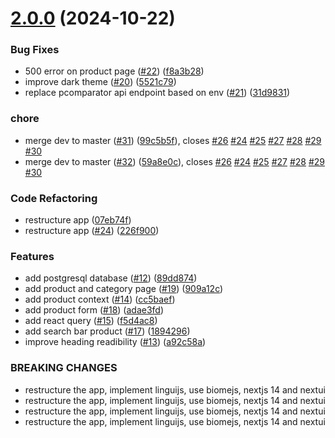 # [2.0.0](https://github.com/Clement-Muth/pcomparator/compare/v1.0.1...v2.0.0) (2024-10-22)


### Bug Fixes

* 500 error on product page ([#22](https://github.com/Clement-Muth/pcomparator/issues/22)) ([f8a3b28](https://github.com/Clement-Muth/pcomparator/commit/f8a3b285388d78dea1b9d28819bac6f226c6ca4f))
* improve dark theme ([#20](https://github.com/Clement-Muth/pcomparator/issues/20)) ([5521c79](https://github.com/Clement-Muth/pcomparator/commit/5521c795a0d9c6d4a4182a9b490b893ddc31e474))
* replace pcomparator api endpoint based on env ([#21](https://github.com/Clement-Muth/pcomparator/issues/21)) ([31d9831](https://github.com/Clement-Muth/pcomparator/commit/31d9831ca412b3ca1b95f64bb9750a8b959d355f))


### chore

* merge dev to master ([#31](https://github.com/Clement-Muth/pcomparator/issues/31)) ([99c5b5f](https://github.com/Clement-Muth/pcomparator/commit/99c5b5fc9fb809f63e21c98982a221bc8c388b06)), closes [#26](https://github.com/Clement-Muth/pcomparator/issues/26) [#24](https://github.com/Clement-Muth/pcomparator/issues/24) [#25](https://github.com/Clement-Muth/pcomparator/issues/25) [#27](https://github.com/Clement-Muth/pcomparator/issues/27) [#28](https://github.com/Clement-Muth/pcomparator/issues/28) [#29](https://github.com/Clement-Muth/pcomparator/issues/29) [#30](https://github.com/Clement-Muth/pcomparator/issues/30)
* merge dev to master ([#32](https://github.com/Clement-Muth/pcomparator/issues/32)) ([59a8e0c](https://github.com/Clement-Muth/pcomparator/commit/59a8e0c83663d64d94845ad4a93fa18d2ac44376)), closes [#26](https://github.com/Clement-Muth/pcomparator/issues/26) [#24](https://github.com/Clement-Muth/pcomparator/issues/24) [#25](https://github.com/Clement-Muth/pcomparator/issues/25) [#27](https://github.com/Clement-Muth/pcomparator/issues/27) [#28](https://github.com/Clement-Muth/pcomparator/issues/28) [#29](https://github.com/Clement-Muth/pcomparator/issues/29) [#30](https://github.com/Clement-Muth/pcomparator/issues/30)


### Code Refactoring

* restructure app ([07eb74f](https://github.com/Clement-Muth/pcomparator/commit/07eb74f22b89d8ddc82dc74c982c63a03b452490))
* restructure app ([#24](https://github.com/Clement-Muth/pcomparator/issues/24)) ([226f900](https://github.com/Clement-Muth/pcomparator/commit/226f900fff0671e45a63eb37f17c8a4754c100bb))


### Features

* add postgresql database ([#12](https://github.com/Clement-Muth/pcomparator/issues/12)) ([89dd874](https://github.com/Clement-Muth/pcomparator/commit/89dd874af4776b86801393e530e28b4d5731dc5a))
* add product and category page ([#19](https://github.com/Clement-Muth/pcomparator/issues/19)) ([909a12c](https://github.com/Clement-Muth/pcomparator/commit/909a12c7e8c81a001515a17fc01fd7a1c0d2e5a8))
* add product context ([#14](https://github.com/Clement-Muth/pcomparator/issues/14)) ([cc5baef](https://github.com/Clement-Muth/pcomparator/commit/cc5baef60df6068570e3989b5969fcd5619152b2))
* add product form ([#18](https://github.com/Clement-Muth/pcomparator/issues/18)) ([adae3fd](https://github.com/Clement-Muth/pcomparator/commit/adae3fda712d6a03ac54d4570a88e15bf1701c37))
* add react query ([#15](https://github.com/Clement-Muth/pcomparator/issues/15)) ([f5d4ac8](https://github.com/Clement-Muth/pcomparator/commit/f5d4ac89195c28df818d6eaf360a25b46c0f0794))
* add search bar product ([#17](https://github.com/Clement-Muth/pcomparator/issues/17)) ([1894296](https://github.com/Clement-Muth/pcomparator/commit/1894296d5b9cdb9e1f7dd343ce6c6582216b2126))
* improve heading readibility ([#13](https://github.com/Clement-Muth/pcomparator/issues/13)) ([a92c58a](https://github.com/Clement-Muth/pcomparator/commit/a92c58a52405a31e9f90ce3b22b356dc3779e745))


### BREAKING CHANGES

* restructure the app, implement linguijs, use biomejs, nextjs 14 and nextui
* restructure the app, implement linguijs, use biomejs, nextjs 14 and nextui
* restructure the app, implement linguijs, use biomejs, nextjs 14 and nextui
* restructure the app, implement linguijs, use biomejs, nextjs 14 and nextui
